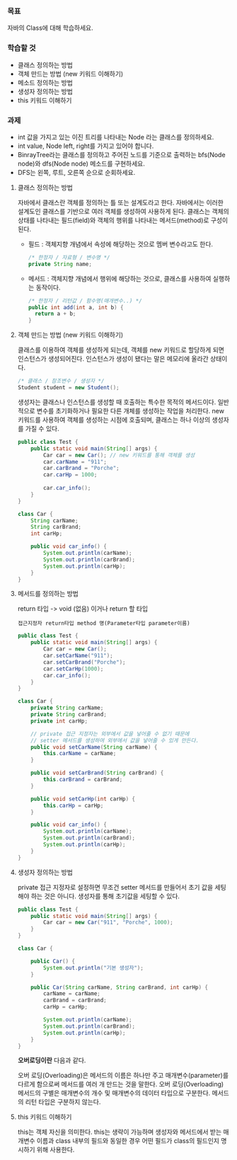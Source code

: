 ### 목표

자바의 Class에 대해 학습하세요.

### 학습할 것

* 클래스 정의하는 방법
* 객체 만드는 방법 (new 키워드 이해하기)
* 메소드 정의하는 방법
* 생성자 정의하는 방법
* this 키워드 이해하기

### 과제

- int 값을 가지고 있는 이진 트리를 나타내는 Node 라는 클래스를 정의하세요.
- int value, Node left, right를 가지고 있어야 합니다.
- BinrayTree라는 클래스를 정의하고 주어진 노드를 기준으로 출력하는 bfs(Node node)와 dfs(Node node) 메소드를 구현하세요.
- DFS는 왼쪽, 루트, 오른쪽 순으로 순회하세요.



1. 클래스 정의하는 방법

   자바에서 클래스란 객체를 정의하는 틀 또는 설계도라고 한다. 자바에서는 이러한 설계도인 클래스를 기반으로 여러 객체를 생성하여 사용하게 된다. 클래스는 객체의 상태를 나타내는 필드(field)와 객체의 행위를 나타내는 메서드(method)로 구성이 된다.

   * 필드 : 객체지향 개념에서 속성에 해당하는 것으로 멤버 변수라고도 한다.

     ```java
     /* 한정자 / 자료형 / 변수명 */
     private String name; 
     ```

   - 메서드 : 객체지향 개념에서 행위에 해당하는 것으로, 클래스를 사용하여 실행하는 동작이다. 

     ```java
     /* 한정자 / 리턴값 / 함수명(매개변수..) */
     public int add(int a, int b) {
       return a + b;
     }
     ```

2. 객체 만드는 방법 (new 키워드 이해하기)

   클래스를 이용하여 객체를 생성하게 되는데, 객체를 new 키워드로 할당하게 되면 인스턴스가 생성되어진다. 인스턴스가 생성이 됐다는 말은 메모리에 올라간 상태이다.

   ```java
   /* 클래스 / 참조변수 / 생성자 */
   Student student = new Student();
   ```

   생성자는 클래스나 인스턴스를 생성할 때 호출하는 특수한 목적의 메서드이다. 일반적으로 변수를 초기화하거나 필요한 다른 개체를 생성하는 작업을 처리한다. new 키워드를 사용하여 객체를 생성하는 시점에 호출되며, 클래스는 하나 이상의 생성자를 가질 수 있다.

   ```java
   public class Test {
       public static void main(String[] args) {
           Car car = new Car(); // new 키워드를 통해 객체를 생성
           car.carName = "911";
           car.carBrand = "Porche";
           car.carHp = 1000;
           
           car.car_info();
       }
   }
   
   class Car {
       String carName;
       String carBrand;
       int carHp;
   
       public void car_info() {
           System.out.println(carName);
           System.out.println(carBrand);
           System.out.println(carHp);
       }
   }
   ```

3. 메서드를 정의하는 방법

   return 타입 -> void (없음) 이거나 return 할 타입

   ```접근지정자 return타입 method 명(Parameter타입 parameter이름)```

   ```java
   public class Test {
       public static void main(String[] args) {
           Car car = new Car();
           car.setCarName("911");
           car.setCarBrand("Porche");
           car.setCarHp(1000);
           car.car_info();
       }
   }
   
   class Car {
       private String carName;
       private String carBrand;
       private int carHp;
   
       // private 접근 지정자는 외부에서 값을 넣어줄 수 없기 때문에
       // setter 메서드를 생성하여 외부에서 값을 넣어줄 수 있게 만든다.
       public void setCarName(String carName) {
           this.carName = carName;
       }
   
       public void setCarBrand(String carBrand) {
           this.carBrand = carBrand;
       }
   
       public void setCarHp(int carHp) {
           this.carHp = carHp;
       }
   
       public void car_info() {
           System.out.println(carName);
           System.out.println(carBrand);
           System.out.println(carHp);
       }
   }
   ```

4. 생성자 정의하는 방법

   private 접근 지정자로 설정하면 무조건 setter 메서드를 만들어서 초기 값을 세팅해야 하는 것은 아니다. 생성자를 통해 초기값을 세팅할 수 있다.

   ```java
   public class Test {
       public static void main(String[] args) {
           Car car = new Car("911", "Porche", 1000);
       }
   }
   
   class Car {
   
       public Car() {
           System.out.println("기본 생성자");
       }
   
       public Car(String carName, String carBrand, int carHp) {
           carName = carName;
           carBrand = carBrand;
           carHp = carHp;
   
           System.out.println(carName);
           System.out.println(carBrand);
           System.out.println(carHp);
       }
   }
   ```

   **오버로딩이란** 다음과 같다.

   오버 로딩(Overloading)은 메서드의 이름은 하나만 주고 매개변수(parameter)를 다르게 함으로써 메서드를 여러 개 만드는 것을 말한다. 오버 로딩(Overloading) 메서드의 구별은 매개변수의 개수 및 매개변수의 데이터 타입으로 구분한다. 메서드의 리턴 타입은 구분하지 않는다.

5. this 키워드 이해하기

   this는 객체 자신을 의미한다. this는 생략이 가능하며 생성자와 메서드에서 받는 매개변수 이름과 class 내부의 필드와 동일한 경우 어떤 필드가 class의 필드인지 명시하기 위해 사용한다. 